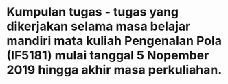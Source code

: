 # Kumpulan tugas - tugas yang dikerjakan selama masa belajar mandiri mata kuliah Pengenalan Pola (IF5181) mulai tanggal 5 Nopember 2019 hingga akhir masa perkuliahan.
